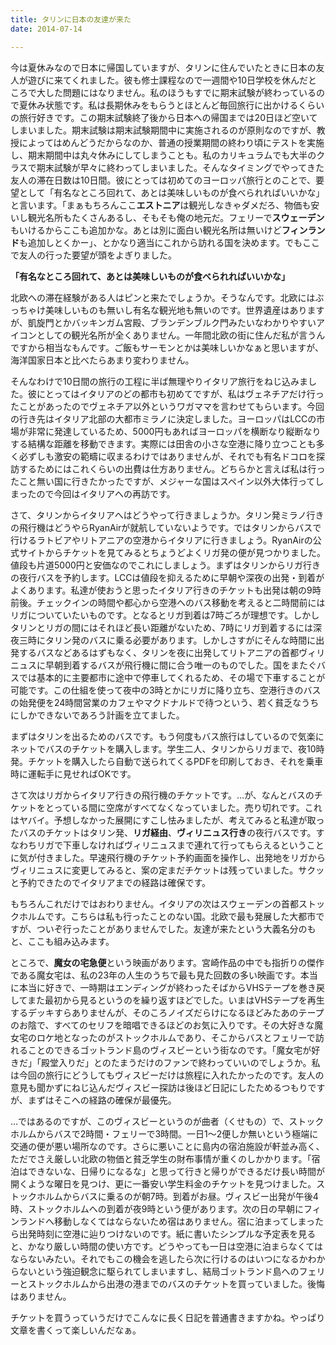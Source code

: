 ```yaml
---
title: タリンに日本の友達が来た
date: 2014-07-14

---
```


今は夏休みなので日本に帰国していますが、タリンに住んでいたときに日本の友人が遊びに来てくれました。彼も修士課程なので一週間や10日学校を休んだところで大した問題にはなりません。私のほうもすでに期末試験が終わっているので夏休み状態です。私は長期休みをもらうとほとんど毎回旅行に出かけるくらいの旅行好きです。この期末試験終了後から日本への帰国までは20日ほど空いてしまいました。期末試験は期末試験期間中に実施されるのが原則なのですが、教授によってはめんどうだからなのか、普通の授業期間の終わり頃にテストを実施し、期末期間中は丸々休みにしてしまうことも。私のカリキュラムでも大半のクラスで期末試験が早々に終わってしまいました。そんなタイミングでやってきた友人の滞在日数は10日間。彼にとっては初めてのヨーロッパ旅行とのことで、要望として「有名なところ回れて、あとは美味しいものが食べられればいいかな」と言います。「まぁもちろんここ**エストニア**は観光しなきゃダメだろ、物価も安いし観光名所もたくさんあるし、そもそも俺の地元だ。フェリーで**スウェーデン**もいけるからここも追加かな。あとは別に面白い観光名所は無いけど**フィンランド**も追加しとくかー」、とかなり適当にこれから訪れる国を決めます。でもここで友人の行った要望が頭をよぎりました。


**「有名なところ回れて、あとは美味しいものが食べられればいいかな」**


北欧への滞在経験がある人はピンと来たでしょうか。そうなんです。北欧にはぶっちゃけ美味しいものも無いし有名な観光地も無いのです。世界遺産はありますが、凱旋門とかバッキンガム宮殿、ブランデンブルク門みたいなわかりやすいアイコンとしての観光名所が全くありません。一年間北欧の街に住んだ私が言うんですから相当なもんです。ご飯もサーモンとかは美味しいかなぁと思いますが、海洋国家日本と比べたらあまり変わりません。

そんなわけで10日間の旅行の工程に半ば無理やりイタリア旅行をねじ込みました。彼にとってはイタリアのどの都市も初めてですが、私はヴェネチアだけ行ったことがあったのでヴェネチア以外というワガママを言わせてもらいます。今回の行き先はイタリア北部の大都市ミラノに決定しました。ヨーロッパはLCCの市場が非常に発達しているため、5000円もあればヨーロッパを横断なり縦断なりする結構な距離を移動できます。実際には田舎の小さな空港に降り立つことも多く必ずしも激安の範疇に収まるわけではありませんが、それでも有名ドコロを探訪するためにはこれくらいの出費は仕方ありません。どちらかと言えば私は行ったこと無い国に行きたかったですが、メジャーな国はスペイン以外大体行ってしまったので今回はイタリアへの再訪です。

さて、タリンからイタリアへはどうやって行きましょうか。タリン発ミラノ行きの飛行機はどうやらRyanAirが就航していないようです。ではタリンからバスで行けるラトビアやリトアニアの空港からイタリアに行きましょう。RyanAirの公式サイトからチケットを見てみるとちょうどよくリガ発の便が見つかりました。値段も片道5000円と安価なのでこれにしましょう。まずはタリンからリガ行きの夜行バスを予約します。LCCは値段を抑えるために早朝や深夜の出発・到着がよくあります。私達が使おうと思ったイタリア行きのチケットも出発は朝の9時前後。チェックインの時間や都心から空港へのバス移動を考えると二時間前にはリガについていたいものです。となるとリガ到着は7時ごろが理想です。しかしタリンとリガの間にはそれほど長い距離がないため、7時にリガ到着するには深夜三時にタリン発のバスに乗る必要があります。しかしさすがにそんな時間に出発するバスなどあるはずもなく、タリンを夜に出発してリトアニアの首都ヴィリニュスに早朝到着するバスが飛行機に間に合う唯一のものでした。国をまたぐバスでは基本的に主要都市に途中で停車してくれるため、その場で下車することが可能です。この仕組を使って夜中の3時とかにリガに降り立ち、空港行きのバスの始発便を24時間営業のカフェやマクドナルドで待つという、若く貧乏なうちにしかできないであろう計画を立てました。

まずはタリンを出るためのバスです。もう何度もバス旅行はしているので気楽にネットでバスのチケットを購入します。学生二人、タリンからリガまで、夜10時発。チケットを購入したら自動で送られてくるPDFを印刷しておき、それを乗車時に運転手に見せればOKです。

さて次はリガからイタリア行きの飛行機のチケットです。…が、なんとバスのチケットをとっている間に空席がすべてなくなっていました。売り切れです。これはヤバイ。予想しなかった展開にすこし怯みましたが、考えてみると私達が取ったバスのチケットはタリン発、**リガ経由**、**ヴィリニュス行き**の夜行バスです。すなわちリガで下車しなければヴィリニュスまで連れて行ってもらえるということに気が付きました。早速飛行機のチケット予約画面を操作し、出発地をリガからヴィリニュスに変更してみると、案の定まだチケットは残っていました。サクッと予約できたのでイタリアまでの経路は確保です。

もちろんこれだけではおわりません。イタリアの次はスウェーデンの首都ストックホルムです。こちらは私も行ったことのない国。北欧で最も発展した大都市ですが、ついぞ行ったことがありませんでした。友達が来たという大義名分のもと、ここも組み込みます。

ところで、**魔女の宅急便**という映画があります。宮崎作品の中でも指折りの傑作である魔女宅は、私の23年の人生のうちで最も見た回数の多い映画です。本当に本当に好きで、一時期はエンディングが終わったそばからVHSテープを巻き戻してまた最初から見るというのを繰り返すほどでした。いまはVHSテープを再生するデッキすらありませんが、そのころノイズだらけになるほどみたあのテープのお陰で、すべてのセリフを暗唱できるほどのお気に入りです。その大好きな魔女宅のロケ地となったのがストックホルムであり、そこからバスとフェリーで訪れることのできるゴットランド島のヴィスビーという街なのです。「魔女宅が好きだ」「殿堂入りだ」とのたまうだけのファンで終わっていいのでしょうか。私は今回の旅行にどうしてもヴィスビーだけは旅程に入れたかったのです。友人の意見も聞かずにねじ込んだヴィスビー探訪は後ほど日記にしたためるつもりですが、まずはそこへの経路の確保が最優先。

…ではあるのですが、このヴィスビーというのが曲者（くせもの）で、ストックホルムからバスで2時間・フェリーで3時間。一日1〜2便しか無いという極端に交通の便が悪い場所なのです。さらに悪いことに島内の宿泊施設が軒並み高く、ただでさえ厳しい北欧の物価と貧乏学生の財布事情が重くのしかかります。「宿泊はできないな、日帰りになるな」と思って行きと帰りができるだけ長い時間が開くような曜日を見つけ、更に一番安い学生料金のチケットを見つけました。ストックホルムからバスに乗るのが朝7時。到着がお昼。ヴィスビー出発が午後4時、ストックホルムへの到着が夜9時という便があります。次の日の早朝にフィンランドへ移動しなくてはならないため宿はありません。宿に泊まってしまったら出発時刻に空港に辿りつけないのです。紙に書いたシンプルな予定表を見ると、かなり厳しい時間の使い方です。どうやっても一日は空港に泊まらなくてはならないみたい。それでもこの機会を逃したら次に行けるのはいつになるかわからないという強迫観念に駆られてしまいますし、結局ゴットランド島へのフェリーとストックホルムから出港の港までのバスのチケットを買っていました。後悔はありません。


チケットを買うっていうだけでこんなに長く日記を普通書きますかね。やっぱり文章を書くって楽しいんだなぁ。
